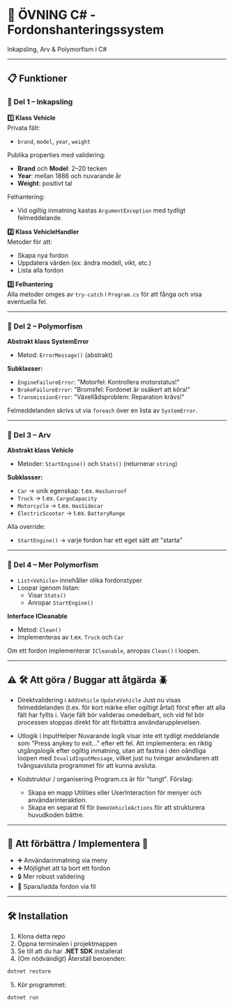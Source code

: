 
# 🚗 ÖVNING C# - Fordonshanteringssystem  
Inkapsling, Arv & Polymorfism i C#

---

## 📋 Funktioner

### 🔹 Del 1 – Inkapsling

**1️⃣ Klass Vehicle**  
Privata fält:
- `brand`, `model`, `year`, `weight`

Publika properties med validering:
- **Brand** och **Model**: 2–20 tecken  
- **Year**: mellan 1886 och nuvarande år  
- **Weight**: positivt tal  

Felhantering:
- Vid ogiltig inmatning kastas `ArgumentException` med tydligt felmeddelande.

**2️⃣ Klass VehicleHandler**  
Metoder för att:  
- Skapa nya fordon  
- Uppdatera värden (ex: ändra modell, vikt, etc.)  
- Lista alla fordon  

**3️⃣ Felhantering**  
Alla metoder omges av `try-catch` i `Program.cs` för att fånga och visa eventuella fel.

---

### 🔹 Del 2 – Polymorfism

**Abstrakt klass SystemError**  
- Metod: `ErrorMessage()` (abstrakt)

**Subklasser:**
- `EngineFailureError`: "Motorfel: Kontrollera motorstatus!"
- `BrakeFailureError`: "Bromsfel: Fordonet är osäkert att köra!"
- `TransmissionError`: "Växellådsproblem: Reparation krävs!"

Felmeddelanden skrivs ut via `foreach` över en lista av `SystemError`.

---

### 🔹 Del 3 – Arv

**Abstrakt klass Vehicle**  
- Metoder: `StartEngine()` och `Stats()` (returnerar `string`)

**Subklasser:**
- `Car` → unik egenskap: t.ex. `HasSunroof`
- `Truck` → t.ex. `CargoCapacity`
- `Motorcycle` → t.ex. `HasSidecar`
- `ElectricScooter` → t.ex. `BatteryRange`

Alla override:  
- `StartEngine()` → varje fordon har ett eget sätt att "starta"

---

### 🔹 Del 4 – Mer Polymorfism

- `List<Vehicle>` innehåller olika fordonstyper  
- Loopar igenom listan:
  - Visar `Stats()`
  - Anropar `StartEngine()`

**Interface ICleanable**
- Metod: `Clean()`
- Implementeras av t.ex. `Truck` och `Car`

Om ett fordon implementerar `ICleanable`, anropas `Clean()` i loopen.

---

## ⚠️ 🛠️ Att göra / Buggar att åtgärda 🪲

- Direktvalidering i `AddVehicle` `UpdateVehicle`
Just nu visas felmeddelanden (t.ex. för kort märke eller ogiltigt årtal) först efter att alla fält har fyllts i.
Varje fält bör valideras omedelbart, och vid fel bör processen stoppas direkt för att förbättra användarupplevelsen.

- Utlogik i InputHelper
Nuvarande logik visar inte ett tydligt meddelande som "Press anykey to exit..." efter ett fel.
Att implementera: en riktig utgångslogik efter ogiltig inmatning, utan att fastna i den oändliga loopen med `InvalidInputMessage`,
vilket just nu tvingar användaren att tvångsavsluta programmet för att kunna avsluta.

- Kodstruktur / organisering
Program.cs är för "tungt".
Förslag:
  - Skapa en mapp Utilities eller UserInteraction för menyer och användarinteraktion.
  - Skapa en separat fil för `DemoVehicleActions` för att strukturera huvudkoden bättre.

-------

## 🧪 Att förbättra / Implementera 🔧
- ➕ Användarinmatning via meny
- ➕ Möjlighet att ta bort ett fordon
- 🔒 Mer robust validering
- 🔁 Spara/ladda fordon via fil

---

## 🛠 Installation

1. Klona detta repo  
2. Öppna terminalen i projektmappen  
3. Se till att du har **.NET SDK** installerat  
4. (Om nödvändigt) Återställ beroenden:  
```bash
dotnet restore
```
5. Kör programmet:  
```bash
dotnet run
```
